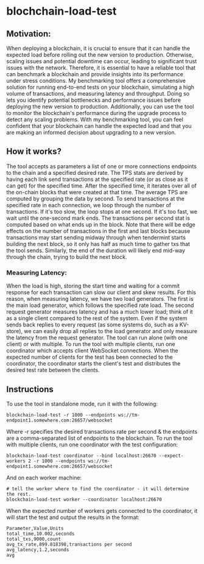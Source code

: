 # blochchain-load-test
## Motivation:
When deploying a blockchain, it is crucial to ensure that it can handle the expected load before rolling out the new version to production. Otherwise, scaling issues and potential downtime can occur, leading to significant trust issues with the network. Therefore, it is essential to have a reliable tool that can benchmark a blockchain and provide insights into its performance under stress conditions.
My benchmarking tool offers a comprehensive solution for running end-to-end tests on your blockchain, simulating a high volume of transactions, and measuring latency and throughput. Doing so lets you identify potential bottlenecks and performance issues before deploying the new version to production. Additionally, you can use the tool to monitor the blockchain's performance during the upgrade process to detect any scaling problems.
With my benchmarking tool, you can feel confident that your blockchain can handle the expected load and that you are making an informed decision about upgrading to a new version.
## How it works?
The tool accepts as parameters a list of one or more connections endpoints to the chain and a specified desired rate. The TPS stats are derived by having each link send transactions at the specified rate (or as close as it can get) for the specified time. After the specified time, it iterates over all of the on-chain blocks that were created at that time. The average TPS are computed by grouping the data by second.
To send transactions at the specified rate in each connection, we loop through the number of transactions. If it's too slow, the loop stops at one second. If it's too fast, we wait until the one-second mark ends. The transactions per second stat is computed based on what ends up in the block.
Note that there will be edge effects on the number of transactions in the first and last blocks because transactions may start sending midway through when tendermint starts building the next block, so it only has half as much time to gather txs that the tool sends. Similarly, the end of the duration will likely end mid-way through the chain, trying to build the next block.

### Measuring Latency:
When the load is high, storing the start time and waiting for a commit response for each transaction can slow our client and skew results. For this reason, when measuring latency, we have two load generators. The first is the main load generator, which follows the specified rate load. The second request generator measures latency and has a much lower load; think of it as a single client compared to the rest of the system. Even if the system sends back replies to every request (as some systems do, such as a KV-store), we can easily drop all replies to the load generator and only measure the latency from the request generator.
The tool can run alone (with one client) or with multiple. To run the tool with multiple clients, run one coordinator which accepts client WebSocket connections. When the expected number of clients for the test has been connected to the coordinator, the coordinator starts the client's test and distributes the desired test rate between the clients.
## Instructions

To use the tool in standalone mode, run it with the following:

    blockchain-load-test -r 1000 --endpoints ws://tm-endpoint1.somewhere.com:26657/websocket
Where -r specifies the desired transactions rate per second & the endpoints are a comma-separated list of endpoints to the blockchain. To run the tool with multiple clients, run one coordinator with the test configuration:

    blockchain-load-test coordinator --bind localhost:26670 --expect-workers 2 -r 1000 --endpoints ws://tm-endpoint1.somewhere.com:26657/websocket
And on each worker machine:

    # tell the worker where to find the coordinator - it will determine the rest.
    blockchain-load-test worker --coordinator localhost:26670
When the expected number of workers gets connected to the coordinator, it will start the test and output the results in the format:

    Parameter,Value,Units
    total_time,10.002,seconds
    total_txs,9000,count
    avg_tx_rate,899.818398,transactions per second
    avg_latency,1.2,seconds 
    avg